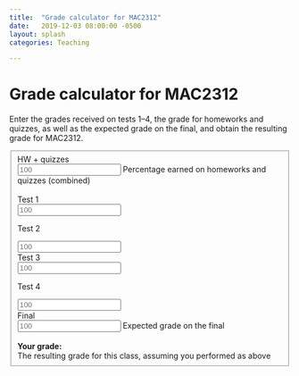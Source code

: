 ```yaml
---
title:  "Grade calculator for MAC2312"
date:   2019-12-03 08:00:00 -0500
layout: splash
categories: Teaching

--- 
```


<!-- <style type="text/css"> -->
<!-- .form-horizontal { -->
<!-- width: 60%; -->
<!-- margin-left: 20%; -->
<!-- } -->
<!-- </style> -->


<head>
<meta charset="utf-8">
<link rel="stylesheet" href="/assets/css/bootstrap.css">
<script src="/assets/js/jquery-1.11.3.min.js"></script>
</head>

# Grade calculator for MAC2312

<div class="container">
<p>
Enter the grades received on tests 1–4, the grade for homeworks and quizzes, as well as the expected grade on the final, and obtain the resulting grade for MAC2312.
</p> 

<form class="form-horizontal">
<fieldset>

<div class="form-group">
<label class="col-md-4 control-label" for="hw"> HW + quizzes </label> 
<div class="col-md-4">
<input id="hw" placeholder="100" class="form-control input-md" type="text">
<span class="help-block">Percentage earned on homeworks and quizzes (combined)</span>
</div>
</div>

<br>
<div class="form-group">
<label class="col-md-2 control-label" for="one"> Test 1 </label> 
<div class="col-md-3">
<input id="one" placeholder="100" class="form-control input-md" type="text">
<!-- <span class="help-block"> Grade you received on test 1</span> -->
</div>

<label class="col-md-2 control-label" for="two"> Test 2 </label> 
<div class="col-md-3">
<input id="two" placeholder="100" class="form-control input-md" type="text">
</div>
</div>

<div class="form-group">
<label class="col-md-2 control-label" for="three"> Test 3 </label> 
<div class="col-md-3">
<input id="three" placeholder="100" class="form-control input-md" type="text">
</div>

<label class="col-md-2 control-label" for="four"> Test 4 </label> 
<div class="col-md-3">
<input id="four" placeholder="100" class="form-control input-md" type="text">
</div>
</div>


<div class="form-group">
<label class="col-md-4 control-label" for="final"> Final </label> 
<div class="col-md-4">
<input id="final" placeholder="100" class="form-control input-md" type="text">
<span class="help-block">Expected grade on the final</span>
</div>
</div>

<br>

<div class="form-group">
<label class="col-md-4 control-label" for="result"><b> Your grade: </b> </label> 
<div class="col-md-4">
<div id="result" class="form-control" style="font-weight: bold;">
</div>
<span class="help-block">The resulting grade for this class, assuming you performed as
above</span>
</div>
</div>

</fieldset>
</form>
</div>

<script>
$(function () {
        var hw = 0, tests = [0,0,0,0], f = 0, r = 0, m =0;

        function format(x) {
        x = String(x);
        var n = x.indexOf('.');
        if (n <= 0) { return x; }
        return x.substr(0, n + 3);
        }

        function evaluate(selector) {
        var x = $(selector).val();

        if (x.indexOf('*') > 0 || x.indexOf('+') > 0 || x.indexOf('/') > 0) {
        x = eval(x);
        }

        return Number(x);
        }

        function calculate() {
            var mes = "";
            hw = evaluate("#hw");
            tests[1] = evaluate("#one");
            tests[2] = evaluate("#two");
            tests[3] = evaluate("#three");
            tests[4] = evaluate("#four");
            f = evaluate("#final");

            m = Math.min(tests[1],tests[2],tests[3],tests[4]);
            r =  
                0.6*( tests[1]+tests[2]+tests[3]+tests[4] )/4
                // 0.6*( tests[1]+tests[2]+tests[3]+tests[4] + Math.max((f-m)/2, 0) )/4
                +0.1*hw
                +0.3*f;

             if (r>89)
                 mes = " (A)";
             else if (r>79)
                 mes = " (B)";
             else if (r>69)
                 mes = " (C)";
             else if (r>59)
                 mes = " (D)";
             else if (r>0)
                 mes = " (F)";

            // if (r>89)
            //     mes = " (A)";
            // else if (r>88)
            //     mes = " (A-)";
            // else if (r>79)
            //     mes = " (B)";
            // else if (r>69)
            //     mes = " (C)";
            // else if (r>67)
            //     mes = " (C-)";
            // else if (r>50)
            //     mes = " (D)";
            // else if (r>0)
            //     mes = " (F)";

            $("#result").text(format(String(r))+mes);
        }

        $("#one,#two,#three,#four,#hw,#final").keyup(function (e) {
                calculate();
                });

        calculate();
});
</script>
